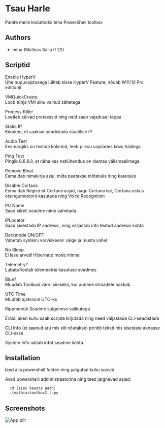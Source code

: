 
# Tsau Harle

Panite meile kodutööks teha PowerShell toolbox

## Authors

- mina (Mathias Salla IT22)


## Scriptid

Enable HyperV \
Ühe nupuvajutusega lülitab sisse HyperV Feature, nõuab W11/10 Pro editionit

VMQuickCreate \
Loob tühja VMI sinu valitud sättetega

Process Killer \
Loetleb käivad protsessid ning neid saab vajadusel tappa

Static IP \
Kiiraken, et saaksid seadistada staatilise IP

Audio Test \
Eesmärgiks on testida kõlareid, teeb piiksu vajutades kõva häälega

Ping Test \
Pingib 8.8.8.8, et näha kas netiühendus on olemas välismaailmaga

Remove Bloat \
Eemaldab nimekirja asju, mida peetakse mõtetuks ning kasutuks

Disable Cortana \
Eemaldab Registrist Cortana asjad, nagu Cortana ise, Cortana oskus otsingumootorit kasutada ning Voice Recognition

PC Name \
Saad kiirelt seadme nime vahetada

IPLocator \
Saad sisestada IP aadressi, ning väljastab info teatud aadressi kohta

Darkmode ON/OFF \
Vahetab systemi värviskeemi valge ja musta vahel

No Sleep \
Ei lase arvutil Hibernate mode minna

Telemetry? \
Lubab/Keelab telemeetria kasutuse seadmes

Blue? \
Muudab Toolboxi värvi siniseks, kui punane silmadele hakkab

UTC Time \
Muutab ajatsooni UTC-ks 

Rippmenüü Seadme sulgemise valikutega

Eraldi aken kuhu saab scripte kirjutada ning need väljastade CLI-seadistada

CLI Info (ei saanud aru mis siit nõutakse) printib teksti mis sisestate aknasse CLI-ssse 

System Info näitab infot seadme kohta


## Installation

laed alla powershell folderi ning paigutad kuhu soovid


Avad powershelli administraatorina ning teed jargnevad asjad:
```py
  cd [sinu kausta path]
  .\mathiastoolbox2.3.py
```
    
## Screenshots

![App pilt](https://cdn.discordapp.com/attachments/1037428610862170182/1251689352954646781/image.png?ex=666f7e0d&is=666e2c8d&hm=27779384e3a65f53a303455d43061c9c5f572305dd0aa12ee381ce4ce14da4ea&)

